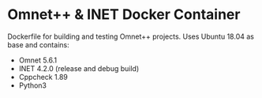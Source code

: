 # Omnet++ & INET Docker Container

Dockerfile for building and testing Omnet++ projects. Uses Ubuntu 18.04 as base and contains:

- Omnet 5.6.1
- INET 4.2.0 (release and debug build)
- Cppcheck 1.89
- Python3
